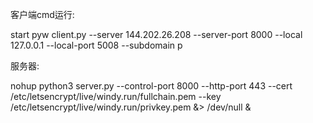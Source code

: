 客户端cmd运行:

start pyw client.py --server 144.202.26.208 --server-port 8000   --local 127.0.0.1 --local-port 5008 --subdomain p 



服务器:


nohup python3 server.py --control-port 8000 --http-port 443 --cert /etc/letsencrypt/live/windy.run/fullchain.pem --key /etc/letsencrypt/live/windy.run/privkey.pem &> /dev/null &